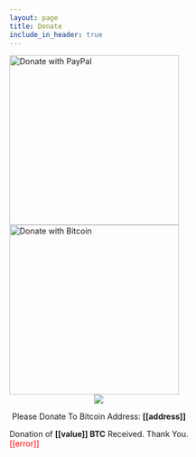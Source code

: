 ```yaml
---
layout: page
title: Donate
include_in_header: true
---
```


<script type="text/javascript" src="https://ajax.googleapis.com/ajax/libs/jquery/1.8.0/jquery.min.js"></script>
<script type="text/javascript" src="https://blockchain.info/Resources/js/pay-now-button.js"></script>

<a href="https://www.paypal.me/pgproapp">
  <img src="https://pgpro.app/assets/paypal-donate-button.png" alt="Donate with PayPal" style="width: 300px;"/>
</a>
<div style="display: inline-block">
  <div class="blockchain-btn" data-address="3K6U863fR8TqTkE5AE1AzcxVFN7dhP6Ljc" data-shared="false">
    <div class="blockchain stage-begin">
        <img src="https://pgpro.app/assets/bitcoin-donate-button.png" alt="Donate with Bitcoin" style="width: 300px;"/>
    </div>
    <div class="blockchain stage-loading" style="text-align:center">
        <img src="https://blockchain.info/Resources/loading-large.gif"/>
    </div>
    <div class="blockchain stage-ready">
        <p align="center">Please Donate To Bitcoin Address: <b>[[address]]</b></p>
        <p align="center" class="qr-code"></p>
    </div>
    <div class="blockchain stage-paid">
        Donation of <b>[[value]] BTC</b> Received. Thank You.
    </div>
    <div class="blockchain stage-error">
        <font color="red">[[error]]</font>
    </div>
  </div>
</div>
